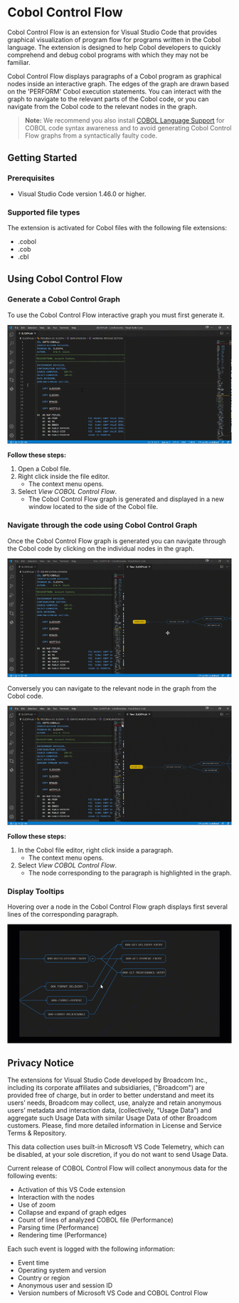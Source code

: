 # Cobol Control Flow

Cobol Control Flow is an extension for Visual Studio Code that provides graphical visualization of program flow for programs written in the Cobol language. The extension is designed to help Cobol developers to quickly comprehend and debug cobol programs with which they may not be familiar.

Cobol Control Flow displays paragraphs of a Cobol program as graphical nodes inside an interactive graph. The edges of the graph are drawn based on the 'PERFORM' Cobol execution statements. You can interact with the graph to navigate to the relevant parts of the Cobol code, or you can navigate from the Cobol code to the relevant nodes in the graph.

> **Note:** We recommend you also install [COBOL Language Support](https://marketplace.visualstudio.com/items?itemName=broadcomMFD.cobol-language-support) for COBOL code syntax awareness and to avoid generating Cobol Control Flow graphs from a syntactically faulty code.

## Getting Started

### Prerequisites

- Visual Studio Code version 1.46.0 or higher.

### Supported file types

The extension is activated for Cobol files with the following file extensions:
 - .cobol
 - .cob
 - .cbl

## Using Cobol Control Flow

###  Generate a Cobol Control Graph

To use the Cobol Control Flow interactive graph you must first generate it.

![](CobolControlFlow_generateFlow.gif)

**Follow these steps:**
1. Open a Cobol file.
2. Right click inside the file editor.
    - The context menu opens.
3. Select *View COBOL Control Flow*.
    - The Cobol Control Flow graph is generated and displayed in a new window located to the side of the Cobol file.

### Navigate through the code using Cobol Control Graph

Once the Cobol Control Flow graph is generated you can navigate through the Cobol code by clicking on the individual nodes in the graph.

![](CobolControlFlow_highlightingCode.gif)

Conversely you can navigate to the relevant node in the graph from the Cobol code.

![](CobolControlFlow_highlightingNodes.gif)

**Follow these steps:**

1. In the Cobol file editor, right click inside a paragraph.
    - The context menu opens.
2. Select *View COBOL Control Flow*.
    - The node corresponding to the paragraph is highlighted in the graph.

### Display Tooltips

Hovering over a node in the Cobol Control Flow graph displays first several lines of the corresponding paragraph.

![](CobolControlFlow_tooltip.gif)

## Privacy Notice
The extensions for Visual Studio Code developed by Broadcom Inc., including its corporate affiliates and subsidiaries, ("Broadcom") are provided free of charge, but in order to better understand and meet its users’ needs, Broadcom may collect, use, analyze and retain anonymous users’ metadata and interaction data, (collectively, “Usage Data”) and aggregate such Usage Data with similar  Usage Data of other Broadcom customers. Please, find more detailed information in License and Service Terms & Repository.

This data collection uses built-in Microsoft VS Code Telemetry, which can be disabled, at your sole discretion, if you do not want to send Usage Data.

Current release of COBOL Control Flow will collect anonymous data for the following events:
- Activation of this VS Code extension
- Interaction with the nodes
- Use of zoom
- Collapse and expand of graph edges
- Count of lines of analyzed COBOL file (Performance)
- Parsing time (Performance)
- Rendering time (Performance)

Each such event is logged with the following information:
- Event time
- Operating system and version
- Country or region
- Anonymous user and session ID
- Version numbers of Microsoft VS Code and COBOL Control Flow
